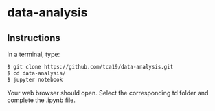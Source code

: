 # data-analysis

## Instructions

In a terminal, type:

```bash
$ git clone https://github.com/tca19/data-analysis.git
$ cd data-analysis/
$ jupyter notebook
```

Your web browser should open. Select the corresponding td folder and complete
the .ipynb file.
